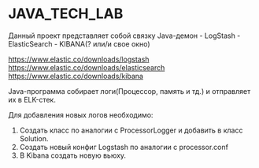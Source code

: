 # JAVA_TECH_LAB

Данный проект представляет собой связку
Java-демон  -   LogStash    -   ElasticSearch   -   KIBANA(? или/и свое окно)

https://www.elastic.co/downloads/logstash  
https://www.elastic.co/downloads/elasticsearch
https://www.elastic.co/downloads/kibana

Java-программа собирает логи(Процессор, память и тд.) и отправляет их в ELK-стек.

Для добавления новых логов необходимо:
1) Cоздать класс по аналогии с ProcessorLogger и добавить в класс Solution.
2) Создать новый конфиг Logstash по аналогии с processor.conf
3) В Kibana создать новую вьюху.

